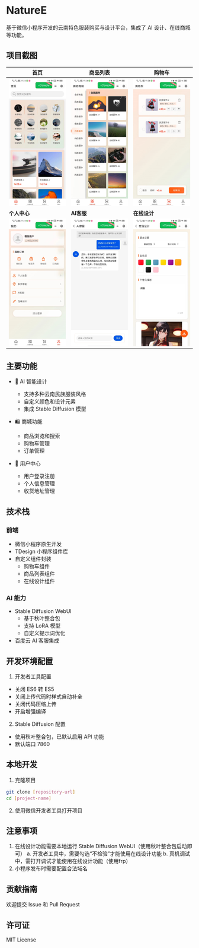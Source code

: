 # NatureE

基于微信小程序开发的云南特色服装购买与设计平台，集成了 AI 设计、在线商城等功能。

## 项目截图

|首页|商品列表|购物车|
|---|---|---|
|![首页](screenshots/home.jpg)|![商品列表](screenshots/category.jpg)|![购物车](screenshots/cart.jpg)|
|**个人中心**|**AI客服**|**在线设计**|
|![个人中心](screenshots/profile.jpg)|![AI客服](screenshots/ai-service.jpg)|![在线设计](screenshots/design.jpg)|

## 主要功能

- 🎨 AI 智能设计
  - 支持多种云南民族服装风格
  - 自定义颜色和设计元素
  - 集成 Stable Diffusion 模型

- 🛍️ 商城功能
  - 商品浏览和搜索
  - 购物车管理
  - 订单管理

- 👤 用户中心
  - 用户登录注册
  - 个人信息管理
  - 收货地址管理

## 技术栈

### 前端
- 微信小程序原生开发
- TDesign 小程序组件库
- 自定义组件封装
  - 购物车组件
  - 商品列表组件
  - 在线设计组件

### AI 能力
- Stable Diffusion WebUI
  - 基于秋叶整合包
  - 支持 LoRA 模型
  - 自定义提示词优化
- 百度云 AI 客服集成

## 开发环境配置

1. 开发者工具配置
- 关闭 ES6 转 ES5
- 关闭上传代码时样式自动补全
- 关闭代码压缩上传
- 开启增强编译

2. Stable Diffusion 配置
- 使用秋叶整合包，已默认启用 API 功能
- 默认端口 7860

## 本地开发

1. 克隆项目
```bash
git clone [repository-url]
cd [project-name]
```

2. 使用微信开发者工具打开项目

## 注意事项

1. 在线设计功能需要本地运行 Stable Diffusion WebUI（使用秋叶整合包启动即可）
  a. 开发者工具中，需要勾选“不检验”才能使用在线设计功能
  b. 真机调试中，需打开调试才能使用在线设计功能（使用frp）
2. 小程序发布时需要配置合法域名

## 贡献指南

欢迎提交 Issue 和 Pull Request

## 许可证

MIT License 
